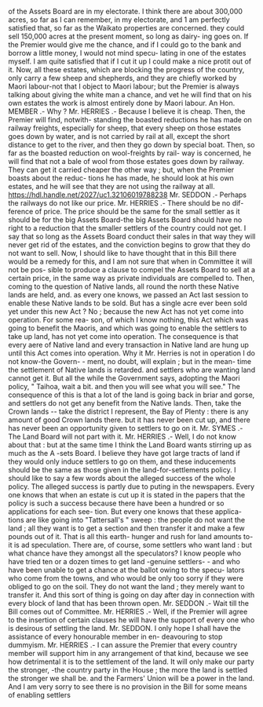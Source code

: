 of the Assets Board are in my electorate. I think there are about 300,000 acres, so far as I can remember, in my electorate, and 1 am perfectly satisfied that, so far as the Waikato properties are concerned. they could sell 150,000 acres at the present moment, so long as dairy- ing goes on. If the Premier would give me the chance, and if I could go to the bank and borrow a little money, I would not mind specu- lating in one of the estates myself. I am quite satisfied that if I cut it up I could make a nice protit out of it. Now, all these estates, which are blocking the progress of the country, only carry a few sheep and shepherds, and they are chiefly worked by Maori labour-not that I object to Maori labour; but the Premier is always talking about giving the white man a chance, and vet he will find that on his own estates the work is almost entirely done by Maori labour. An Hon. MEMBER .- Why ? Mr. HERRIES .- Because I believe it is cheap. Then, the Premier will find, notwith- standing the boasted reductions he has made on railway freights, especially for sheep, that every sheep on those estates goes down by water, and is not carried by rail at all, except the short distance to get to the river, and then they go down by special boat. Then, so far as the boasted reduction on wool-freights by rail- way is concerned, he will find that not a bale of wool from those estates goes down by railway. They can get it carried cheaper the other way ; but, when the Premier boasts about the reduc- tions he has made, he should look at his own estates, and he will see that they are not using the railway at all. https://hdl.handle.net/2027/uc1.32106019788238 Mr. SEDDON .- Perhaps the railways do not like our price. Mr. HERRIES .- There should be no dif- ference of price. The price should be the same for the small settler as it should be for the big Assets Board-the big Assets Board should have no right to a reduction that the smaller settlers of the country could not get. I say that so long as the Assets Board conduct their sales in that way they will never get rid of the estates, and the conviction begins to grow that they do not want to sell. Now, I should like to have thought that in this Bill there would be a remedy for this, and I am not sure that when in Committee it will not be pos- sible to produce a clause to compel the Assets Board to sell at a certain price, in the same way as private individuals are compelled to. Then, coming to the question of Native lands, all round the north these Native lands are held, and. as every one knows, we passed an Act last session to enable these Native lands to be sold. But has a single acre ever been sold yet under this new Act ? No ; because the new Act has not yet come into operation. For some rea- son, of which I know nothing, this Act which was going to benefit the Maoris, and which was going to enable the settlers to take up land, has not yet come into operation. The consequence is that every aere of Native land and every transaction in Native land are hung up until this Act comes into operation. Why it Mr. Herries is not in operation I do not know-the Govern- - ment, no doubt, will explain ; but in the mean- time the settlement of Native lands is retarded. and settlers who are wanting land cannot get it. But all the while the Government says, adopting the Maori policy, " Taihoa, wait a bit. and then you will see what you will see." The consequence of this is that a lot of the land is going back in briar and gorse, and settlers do not get any benefit from the Native lands. Then, take the Crown lands -- take the district I represent, the Bay of Plenty : there is any amount of good Crown lands there. but it has never been cut up, and there has never been an opportunity given to settlers to go on it. Mr. SYMES .- The Land Board will not part with it. Mr. HERRIES .- Well, I do not know about that : but at the same time I think the Land Board wants stirring up as much as the A -sets Board. I believe they have got large tracts of land if they would only induce settlers to go on them, and these inducements should be the same as those given in the land-for-settlements policy. I should like to say a few words about the alleged success of the whole policy. The alleged success is partly due to puting in the newspapers. Every one knows that when an estate is cut up it is stated in the papers that the policy is such a success because there have been a hundred or so applications for each see- tion. But every one knows that these applica- tions are like going into "Tattersall's " sweep : the people do not want the land ; all they want is to get a section and then transfer it and make a few pounds out of it. That is all this earth- hunger and rush for land amounts to-it is ad speculation. There are, of course, some settlers who want land : but what chance have they amongst all the speculators? I know people who have tried ten or a dozen times to get land -genuine settlers- - and who have been unable to get a chance at the ballot owing to the specu- lators who come from the towns, and who would be only too sorry if they were obliged to go on the soil. They do not want the land ; they merely want to transfer it. And this sort of thing is going on day after day in connection with every block of land that has been thrown open. Mr. SEDDON .- Wait till the Bill comes out of Committee. Mr. HERRIES .- Well, if the Premier will agree to the insertion of certain clauses he will have the support of every one who is desirous of settling the land. Mr. SEDDON. I only hope I shall have the assistance of every honourable member in en- deavouring to stop dummyism. Mr. HERRIES .- I can assure the Premier that every country member will support him in any arrangement of that kind, because we see how detrimental it is to the settlement of the land. It will only make our party the stronger, -the country party in the House ; the more the land is settled the stronger we shall be. and the Farmers' Union will be a power in the land. And I am very sorry to see there is no provision in the Bill for some means of enabling settlers 
